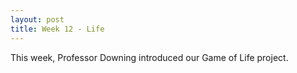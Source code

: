 ```yaml
---
layout: post
title: Week 12 - Life 
--- 
```


This week, Professor Downing introduced our Game of Life project.
